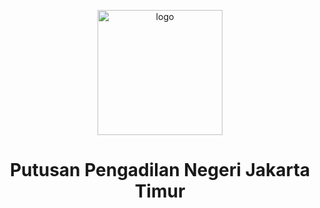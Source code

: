 <p align="center">
  <img src="https://github.com/nanajem1/codelab/blob/main/logoedit2-20240819070650.png?raw=true" alt="logo" width="200">
</p>

<h1 align="center"><strong>Putusan Pengadilan Negeri Jakarta Timur</strong></h1>

